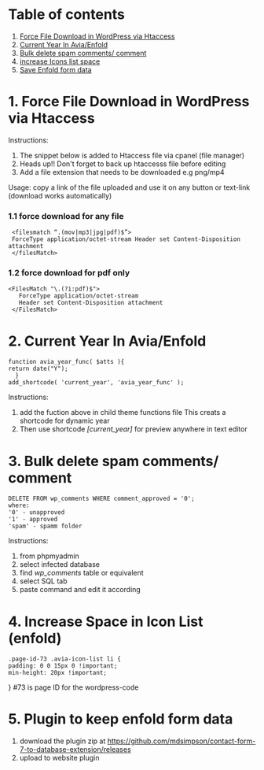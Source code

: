 # Table of contents
1. [Force File Download in WordPress via Htaccess](#forcedownload)
2. [Current Year In Avia/Enfold](#Currentyear)
3. [Bulk delete spam comments/ comment](#deletecomments)
4. [increase Icons list space](#iconlistspace)
5. [Save Enfold form data](#enfoldformdata)


# 1. Force File Download in WordPress via Htaccess <a name="forcedownload"></a>
Instructions:
 1. The snippet below is added to Htaccess file via cpanel (file manager)
 2. Heads up!! Don't forget to back up htaccesss file before editing
 3. Add a file extension that needs to be downloaded e.g png/mp4

Usage:
copy a link of the file uploaded and use it on any button or text-link (download works automatically)

  ### 1.1 force download for any file
     <filesmatch “.(mov|mp3|jpg|pdf)$”>
     ForceType application/octet-stream Header set Content-Disposition attachment 
     </filesMatch>
  
  ### 1.2 force download for pdf only
    <FilesMatch "\.(?i:pdf)$">
       ForceType application/octet-stream
       Header set Content-Disposition attachment
     </FilesMatch>
     
  # 2. Current Year In Avia/Enfold <a name="Currentyear"></a>
    function avia_year_func( $atts ){
	return date("Y");
      }
    add_shortcode( 'current_year', 'avia_year_func' );
  Instructions:
  1. add the fuction above in child theme functions file
  This creats a shortcode for dynamic year  
  2. Then use shortcode *[current_year]* for preview anywhere in text editor
  
  # 3. Bulk delete spam comments/ comment <a name="deletecomments"></a>
    DELETE FROM wp_comments WHERE comment_approved = '0';
    where:
    '0' - unapproved
    '1' - approved
    'spam' - spamm folder
Instructions:
1. from phpmyadmin
2. select  infected  database 
3. find *wp_comments* table or equivalent
4. select SQL tab
5. paste command and edit it according

# 4. Increase Space in Icon List (enfold) <a name="iconlistspace"></a>
	.page-id-73 .avia-icon-list li {
    padding: 0 0 15px 0 !important;
    min-height: 20px !important;
}
	#73 is page ID for the wordpress-code

# 5. Plugin to keep enfold form data <a name="enfoldformdata"></a>
 1. download the plugin zip at https://github.com/mdsimpson/contact-form-7-to-database-extension/releases
 2. upload to website plugin 
